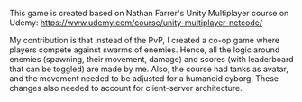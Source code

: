 This game is created based on Nathan Farrer's Unity Multiplayer course on Udemy: https://www.udemy.com/course/unity-multiplayer-netcode/

 My contribution is that instead of the PvP, I created a co-op game where players compete against swarms of enemies. 
Hence, all the logic around enemies (spawning, their movement, damage) and scores (with leaderboard that can be toggled) are made by me.
Also, the course had tanks as avatar, and the movement needed to be adjusted for a humanoid cyborg.
These changes also needed to account for client-server architecture.
